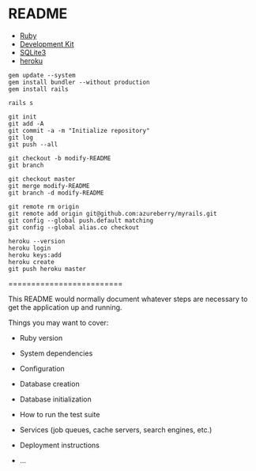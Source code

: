 # README

* [Ruby](http://http//rubyinstaller.org/)
* [Development Kit](http://rubyinstaller.org/downloads/)
* [SQLite3](https://www.sqlite.org/download.html)
* [heroku](https://devcenter.heroku.com/articles/heroku-command-line)

```
gem update --system
gem install bundler --without production
gem install rails
```

```
rails s
```

```
git init
git add -A
git commit -a -m "Initialize repository"
git log
git push --all

git checkout -b modify-README
git branch

git checkout master
git merge modify-README
git branch -d modify-README

git remote rm origin
git remote add origin git@github.com:azureberry/myrails.git
git config --global push.default matching
git config --global alias.co checkout
```

```
heroku --version
heroku login
heroku keys:add
heroku create
git push heroku master
```


=========================

This README would normally document whatever steps are necessary to get the
application up and running.

Things you may want to cover:

* Ruby version

* System dependencies

* Configuration

* Database creation

* Database initialization

* How to run the test suite

* Services (job queues, cache servers, search engines, etc.)

* Deployment instructions

* ...
